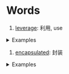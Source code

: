 # Words

1. [leverage](https://www.ldoceonline.com/dictionary/leverage): 利用, use

<details>
  <summary>Examples</summary>
<ul>
  <li>In this study, we <b>leverage</b> the Generative Facial Prior (GFP) for real-world blind face restoration,...</li>
</ul>
</details>

1. [encapsulated](https://www.ldoceonline.com/dictionary/encapsulate): 封装

<details>
  <summary>Examples</summary>
<ul>
  <li>the prior <b>encapsulated</b> in pretrained face Generative Adversarial Network (GAN) models such as StyleGAN</li>
</ul>
</details>
